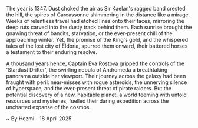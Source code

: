 
The year is 1347.  Dust choked the air as Sir Kaelan's ragged band crested the hill, the spires of Carcassonne shimmering in the distance like a mirage.  Weeks of relentless travel had etched lines onto their faces, mirroring the deep ruts carved into the dusty track behind them.  Each sunrise brought the gnawing threat of bandits, starvation, or the ever-present chill of the approaching winter. Yet, the promise of the King's gold, and the whispered tales of the lost city of Eldoria, spurred them onward, their battered horses a testament to their enduring resolve.

A thousand years hence, Captain Eva Rostova gripped the controls of the 'Stardust Drifter', the swirling nebula of Andromeda a breathtaking panorama outside her viewport.  Their journey across the galaxy had been fraught with peril: near-misses with rogue asteroids, the unnerving silence of hyperspace, and the ever-present threat of pirate raiders. But the potential discovery of a new, habitable planet, a world teeming with untold resources and mysteries, fuelled their daring expedition across the uncharted expanse of the cosmos.

~ By Hozmi - 18 April 2025
